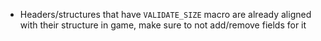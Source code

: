* Headers/structures that have `VALIDATE_SIZE` macro are already aligned with their structure in game, make sure to not add/remove fields for it